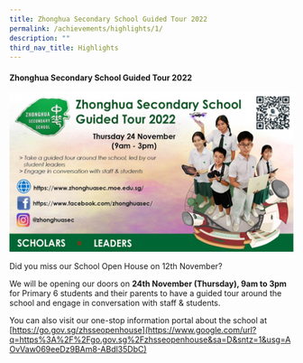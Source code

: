 ```yaml
---
title: Zhonghua Secondary School Guided Tour 2022
permalink: /achievements/highlights/1/
description: ""
third_nav_title: Highlights
---
```


#### **Zhonghua Secondary School Guided Tour 2022**

![](/images/Guided%20Tours%202022%20(1).jpg)

Did you miss our School Open House on 12th November?

We will be opening our doors on **24th November (Thursday), 9am to 3pm** for Primary 6 students and their parents to have a guided tour around the school and engage in conversation with staff & students.

You can also visit our one-stop information portal about the school at [](https://www.google.com/url?q=https%3A%2F%2Fgo.gov.sg%2Fzhsseopenhouse&sa=D&sntz=1&usg=AOvVaw069eeDz9BAm8-ABdl35DbC) [https://go.gov.sg/zhsseopenhouse](https://www.google.com/url?q=https%3A%2F%2Fgo.gov.sg%2Fzhsseopenhouse&sa=D&sntz=1&usg=AOvVaw069eeDz9BAm8-ABdl35DbC)